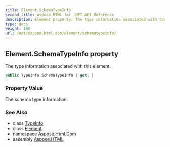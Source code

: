 ```yaml
---
title: Element.SchemaTypeInfo
second_title: Aspose.HTML for .NET API Reference
description: Element property. The type information associated with this element
type: docs
weight: 190
url: /net/aspose.html.dom/element/schematypeinfo/
---
```

## Element.SchemaTypeInfo property

The type information associated with this element.

```csharp
public TypeInfo SchemaTypeInfo { get; }
```

### Property Value

The schema type information.

### See Also

* class [TypeInfo](../../typeinfo/)
* class [Element](../)
* namespace [Aspose.Html.Dom](../../../aspose.html.dom/)
* assembly [Aspose.HTML](../../../)
